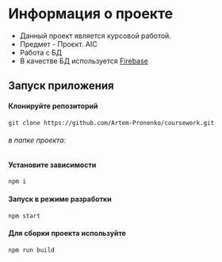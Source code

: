 # Информация о проекте
+ Данный проект является курсовой работой.<br>
+ Предмет - Проєкт. АІС<br>
+ Работа с БД
+ В качестве БД используется [Firebase](https://firebase.google.com/ "")

## Запуск приложения
#### Клонируйте репозиторий
```
git clone https://github.com/Artem-Pronenko/coursework.git
```
###### в папке проекта:
#### Установите зависимости
```
npm i
```
#### Запуск в режиме разработки
```
npm start
```
#### Для сборки проекта используйте 
```
npm run build
```
